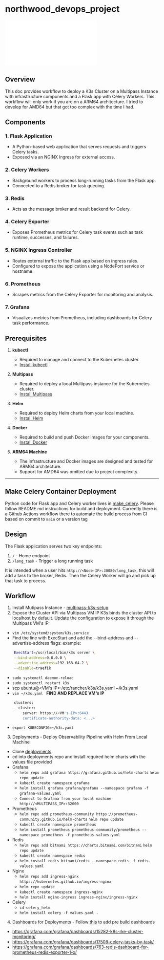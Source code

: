 # northwood_devops_project
![K3 Architecture Design](k3_architecture.pdf "arch")

## **Overview**
This doc provides workflow to deploy a K3s Cluster on a Multipass Instance with infrastructure components and a Flask app with Celery Workers.  This workflow will only work if you are on a ARM64 architecture.  I tried to develop for AMD64 but that got too complex with the time I had.

## **Components**

### **1. Flask Application**
- A Python-based web application that serves requests and triggers Celery tasks.
- Exposed via an NGINX Ingress for external access.

### **2. Celery Workers**
- Background workers to process long-running tasks from the Flask app.
- Connected to a Redis broker for task queuing.

### **3. Redis**
- Acts as the message broker and result backend for Celery.

### **4. Celery Exporter**
- Exposes Prometheus metrics for Celery task events such as task runtime, successes, and failures.

### **5. NGINX Ingress Controller**
- Routes external traffic to the Flask app based on ingress rules.
- Configured to expose the application using a NodePort service or hostname.

### **6. Prometheus**
- Scrapes metrics from the Celery Exporter for monitoring and analysis.

### **7. Grafana**
- Visualizes metrics from Prometheus, including dashboards for Celery task performance.

## **Prerequisites**

1. **kubectl**
   - Required to manage and connect to the Kubernetes cluster.
   - [Install kubectl](https://kubernetes.io/docs/tasks/tools/#kubectl)

2. **Multipass**
   - Required to deploy a local Multipass instance for the Kubernetes cluster.
   - [Install Multipass](https://multipass.run/)

3. **Helm**
   - Required to deploy Helm charts from your local machine.
   - [Install Helm](https://helm.sh/docs/intro/install/)

4. **Docker**
   - Required to build and push Docker images for your components.
   - [Install Docker](https://docs.docker.com/get-docker/)

5. **ARM64 Machine**
   - The infrastructure and Docker images are designed and tested for ARM64 architecture.
   - Support for AMD64 was omitted due to project complexity.

---
## **Make Celery Container Deployment**
Python code for Flask app and Celery worker lives in [make_celery](https://github.com/dothinh316/make_celery). Please follow README.md instructions for build and deployment.  Currently there is a Github Actions workflow there to automate the build process from CI based on commit to `main` or a version tag

## **Design**
The Flask application serves two key endpoints:
1. `/` - Home endpoint
2. `/long_task` - Trigger a long running task

It is intended when a user hits `http://<Node-IP>:30080/long_task`, this will add a task to the broker, Redis. Then the Celery Worker will go and pick up that task to process.

## **Workflow**
1. Install Mutipass Instance - [multipass-k3s-setup](https://github.com/dothinh316/multipass-k3s-setup)
2. Expose the Cluster API via Multipass VM IP
K3s binds the cluster API to localhost by default. Update the configuration to expose it through the Multipass VM's IP:
* `vim /etc/systemd/system/k3s.service`
* Find the line with ExecStart and add the --bind-address and --advertise-address flags:
example:
```bash
    ExecStart=/usr/local/bin/k3s server \
    --bind-address=0.0.0.0 \
    --advertise-address=192.168.64.2 \
    --disable=traefik
```
*  `sudo systemctl daemon-reload`
*  `sudo systemctl restart k3s`
* scp ubuntu@<VM's IP>:/etc/rancher/k3s/k3s.yaml ~/k3s.yaml
* `vim ~/k3s.yaml `
**FIND AND REPLACE VM's IP**
```bash
    clusters:
    - cluster:
        server: https://<VM's IP>:6443
        certificate-authority-data: <...>
```
* `export KUBECONFIG=~/k3s.yaml`
3. Deployments - Deploy Observability Pipeline with Helm From Local Machine
* Clone [deployments](https://github.com/dothinh316/deployments)
* cd into deployments repo and install required helm charts with the values file provided
* Grafana
    * `helm repo add grafana https://grafana.github.io/helm-charts`
        `helm repo update`
    * `kubectl create namespace grafana`
    * `helm install grafana grafana/grafana --namespace grafana -f grafana-values.yaml`
    * `Connect to Grafana from your local machine http://<MULTIPASS_IP>:32000`
* Prometheus
    * `helm repo add prometheus-community https://prometheus-community.github.io/helm-charts`
        `helm repo update`
    * `kubectl create namespace prometheus`
    * `helm install prometheus prometheus-community/prometheus --namespace prometheus -f prometheus-values.yaml`
* Redis
    * `helm repo add bitnami https://charts.bitnami.com/bitnami`
        `helm repo update`
    * `kubectl create namespace redis`
    * `helm install redis bitnami/redis --namespace redis -f redis-values.yaml`
* Nginx
    * `helm repo add ingress-nginx https://kubernetes.github.io/ingress-nginx`
    * `helm repo update`
    * `kubectl create namespace ingress-nginx`
    * `helm install nginx-ingress ingress-nginx/ingress-nginx`
* Celery
    * `cd celery_helm`
    * `helm install celery -f values.yaml .`
4. Dashboards for Deployments - Follow [this](https://grafana.com/docs/grafana/latest/dashboards/build-dashboards/import-dashboards/) to add pre build dashboards
* https://grafana.com/grafana/dashboards/15282-k8s-rke-cluster-monitoring/
* https://grafana.com/grafana/dashboards/17508-celery-tasks-by-task/
* https://grafana.com/grafana/dashboards/763-redis-dashboard-for-prometheus-redis-exporter-1-x/

